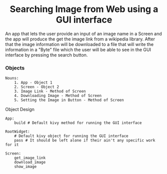 <h1 align="center"> Searching Image from Web using a GUI interface</h1>

An app that lets the user provide an input of an image name in a Screen and the app will produce the get the image link
from a wikipedia library. After that the image information will be downloaded to a file that will write the information
in a "Byte" file which the user will be able to see in the GUI interface by pressing the search button.

<h3> Objects </h3>

    Nouns:
        1. App - Object 1
        2. Screen - Object 2
        3. Image Link - Method of Screen
        4. Downloading Image - Method of Screen
        5. Setting the Image in Button - Method of Screen

Object Design

    App:
        build # Default kivy method for running the GUI interface
    
    RootWidget:
        # Default kivy object for running the GUI interface
        pass # It should be left alone if their ain't any specific work for it

    Screen:
        get_image_link
        download_image
        show_image
        